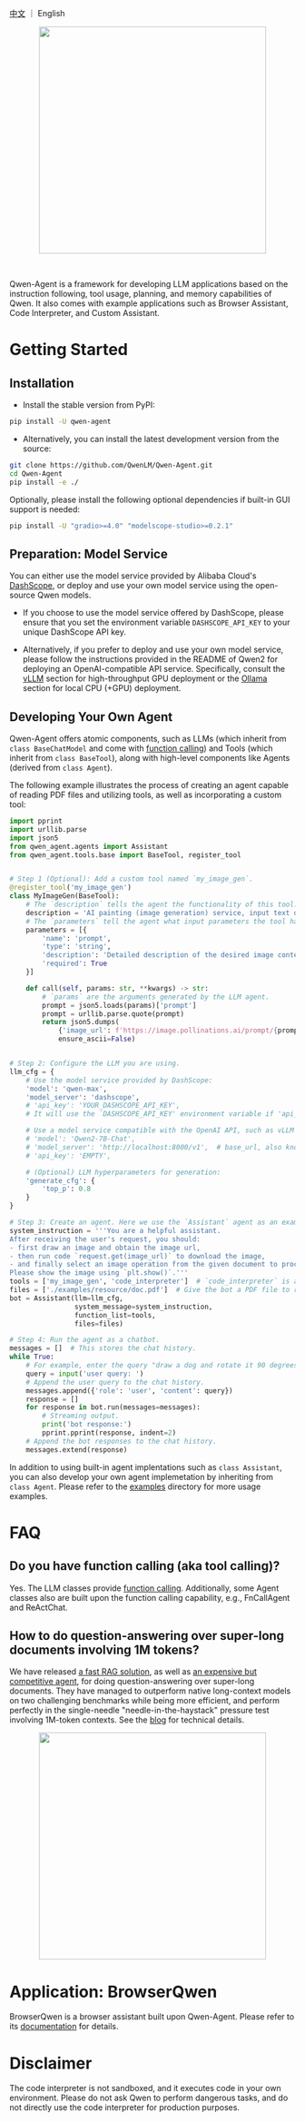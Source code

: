 [中文](https://github.com/QwenLM/Qwen-Agent/blob/main/README_CN.md) ｜ English

<p align="center">
    <img src="https://qianwen-res.oss-cn-beijing.aliyuncs.com/assets/qwen_agent/logo-qwen-agent.png" width="400"/>
<p>
<br>

Qwen-Agent is a framework for developing LLM applications based on the instruction following, tool usage, planning, and
memory capabilities of Qwen.
It also comes with example applications such as Browser Assistant, Code Interpreter, and Custom Assistant.

# Getting Started

## Installation

- Install the stable version from PyPI:
```bash
pip install -U qwen-agent
```

- Alternatively, you can install the latest development version from the source:
```bash
git clone https://github.com/QwenLM/Qwen-Agent.git
cd Qwen-Agent
pip install -e ./
```

Optionally, please install the following optional dependencies if built-in GUI support is needed:
```bash
pip install -U "gradio>=4.0" "modelscope-studio>=0.2.1"
```

## Preparation: Model Service

You can either use the model service provided by Alibaba
Cloud's [DashScope](https://help.aliyun.com/zh/dashscope/developer-reference/quick-start), or deploy and use your own
model service using the open-source Qwen models.

- If you choose to use the model service offered by DashScope, please ensure that you set the environment
variable `DASHSCOPE_API_KEY` to your unique DashScope API key.

- Alternatively, if you prefer to deploy and use your own model service, please follow the instructions provided in the README of Qwen2 for deploying an OpenAI-compatible API service.
Specifically, consult the [vLLM](https://github.com/QwenLM/Qwen2?tab=readme-ov-file#vllm) section for high-throughput GPU deployment or the [Ollama](https://github.com/QwenLM/Qwen2?tab=readme-ov-file#ollama) section for local CPU (+GPU) deployment.

## Developing Your Own Agent

Qwen-Agent offers atomic components, such as LLMs (which inherit from `class BaseChatModel` and come with [function calling](https://github.com/QwenLM/Qwen-Agent/blob/main/examples/function_calling.py)) and Tools (which inherit
from `class BaseTool`), along with high-level components like Agents (derived from `class Agent`).

The following example illustrates the process of creating an agent capable of reading PDF files and utilizing tools, as
well as incorporating a custom tool:

```py
import pprint
import urllib.parse
import json5
from qwen_agent.agents import Assistant
from qwen_agent.tools.base import BaseTool, register_tool


# Step 1 (Optional): Add a custom tool named `my_image_gen`.
@register_tool('my_image_gen')
class MyImageGen(BaseTool):
    # The `description` tells the agent the functionality of this tool.
    description = 'AI painting (image generation) service, input text description, and return the image URL drawn based on text information.'
    # The `parameters` tell the agent what input parameters the tool has.
    parameters = [{
        'name': 'prompt',
        'type': 'string',
        'description': 'Detailed description of the desired image content, in English',
        'required': True
    }]

    def call(self, params: str, **kwargs) -> str:
        # `params` are the arguments generated by the LLM agent.
        prompt = json5.loads(params)['prompt']
        prompt = urllib.parse.quote(prompt)
        return json5.dumps(
            {'image_url': f'https://image.pollinations.ai/prompt/{prompt}'},
            ensure_ascii=False)


# Step 2: Configure the LLM you are using.
llm_cfg = {
    # Use the model service provided by DashScope:
    'model': 'qwen-max',
    'model_server': 'dashscope',
    # 'api_key': 'YOUR_DASHSCOPE_API_KEY',
    # It will use the `DASHSCOPE_API_KEY' environment variable if 'api_key' is not set here.

    # Use a model service compatible with the OpenAI API, such as vLLM or Ollama:
    # 'model': 'Qwen2-7B-Chat',
    # 'model_server': 'http://localhost:8000/v1',  # base_url, also known as api_base
    # 'api_key': 'EMPTY',

    # (Optional) LLM hyperparameters for generation:
    'generate_cfg': {
        'top_p': 0.8
    }
}

# Step 3: Create an agent. Here we use the `Assistant` agent as an example, which is capable of using tools and reading files.
system_instruction = '''You are a helpful assistant.
After receiving the user's request, you should:
- first draw an image and obtain the image url,
- then run code `request.get(image_url)` to download the image,
- and finally select an image operation from the given document to process the image.
Please show the image using `plt.show()`.'''
tools = ['my_image_gen', 'code_interpreter']  # `code_interpreter` is a built-in tool for executing code.
files = ['./examples/resource/doc.pdf']  # Give the bot a PDF file to read.
bot = Assistant(llm=llm_cfg,
                system_message=system_instruction,
                function_list=tools,
                files=files)

# Step 4: Run the agent as a chatbot.
messages = []  # This stores the chat history.
while True:
    # For example, enter the query "draw a dog and rotate it 90 degrees".
    query = input('user query: ')
    # Append the user query to the chat history.
    messages.append({'role': 'user', 'content': query})
    response = []
    for response in bot.run(messages=messages):
        # Streaming output.
        print('bot response:')
        pprint.pprint(response, indent=2)
    # Append the bot responses to the chat history.
    messages.extend(response)
```

In addition to using built-in agent implentations such as `class Assistant`, you can also develop your own agent implemetation by inheriting from `class Agent`.
Please refer to the [examples](https://github.com/QwenLM/Qwen-Agent/blob/main/examples) directory for more usage examples.

# FAQ

## Do you have function calling (aka tool calling)?

Yes. The LLM classes provide [function calling](https://github.com/QwenLM/Qwen-Agent/blob/main/examples/function_calling.py). Additionally, some Agent classes also are built upon the function calling capability, e.g., FnCallAgent and ReActChat.

## How to do question-answering over super-long documents involving 1M tokens?

We have released [a fast RAG solution](https://github.com/QwenLM/Qwen-Agent/blob/main/examples/assistant_rag.py), as well as [an expensive but competitive agent](https://github.com/QwenLM/Qwen-Agent/blob/main/examples/parallel_doc_qa.py), for doing question-answering over super-long documents. They have managed to outperform native long-context models on two challenging benchmarks while being more efficient, and perform perfectly in the single-needle "needle-in-the-haystack" pressure test involving 1M-token contexts. See the [blog](https://qwenlm.github.io/blog/qwen-agent-2405/) for technical details.

<p align="center">
    <img src="https://qianwen-res.oss-cn-beijing.aliyuncs.com/assets/qwen_agent/qwen-agent-2405-blog-long-context-results.png" width="400"/>
<p>

# Application: BrowserQwen

BrowserQwen is a browser assistant built upon Qwen-Agent. Please refer to its [documentation](https://github.com/QwenLM/Qwen-Agent/blob/main/browser_qwen.md) for details.

# Disclaimer

The code interpreter is not sandboxed, and it executes code in your own environment. Please do not ask Qwen to perform dangerous tasks, and do not directly use the code interpreter for production purposes.
